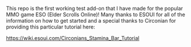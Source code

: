 This repo is the first working test add-on that I have made for the popular MMO game ESO (Elder Scrolls Online)! Many thanks to ESOUI for all of the information on how to get started and a special thanks to Circonian for providing this particular tutorial here: 

https://wiki.esoui.com/Circonians_Stamina_Bar_Tutorial
